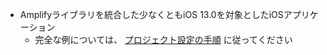 * Amplifyライブラリを統合した少なくともiOS 13.0を対象としたiOSアプリケーション
    * 完全な例については、 [プロジェクト設定の手順](~/lib/project-setup/create-application.md) に従ってください
